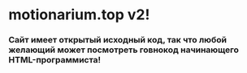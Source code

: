 # motionarium.top v2!
### Сайт имеет открытый исходный код, так что любой желающий может посмотреть говнокод начинающего HTML-программиста!

